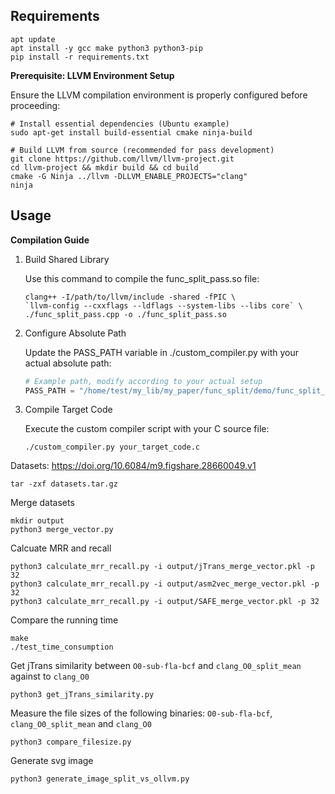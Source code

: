 
## Requirements

```shell
apt update
apt install -y gcc make python3 python3-pip
pip install -r requirements.txt
```

**​Prerequisite: LLVM Environment Setup​​**

Ensure the LLVM compilation environment is properly configured before proceeding:

```shell
# Install essential dependencies (Ubuntu example)
sudo apt-get install build-essential cmake ninja-build

# Build LLVM from source (recommended for pass development)
git clone https://github.com/llvm/llvm-project.git
cd llvm-project && mkdir build && cd build
cmake -G Ninja ../llvm -DLLVM_ENABLE_PROJECTS="clang"
ninja
```

## Usage

​**Compilation Guide​​**

1. ​​Build Shared Library​​

    Use this command to compile the func_split_pass.so file:

    ```shell
    clang++ -I/path/to/llvm/include -shared -fPIC \
    `llvm-config --cxxflags --ldflags --system-libs --libs core` \
    ./func_split_pass.cpp -o ./func_split_pass.so
    ```

2. Configure Absolute Path​​

    Update the PASS_PATH variable in ./custom_compiler.py with your actual absolute path:

    ```python
    # Example path, modify according to your actual setup
    PASS_PATH = "/home/test/my_lib/my_paper/func_split/demo/func_split_pass/func_split_pass.so"
    ```

3. Compile Target Code​​

    Execute the custom compiler script with your C source file:
    
    ```shell
    ./custom_compiler.py your_target_code.c
    ```

Datasets: https://doi.org/10.6084/m9.figshare.28660049.v1

```shell
tar -zxf datasets.tar.gz
```

Merge datasets

```shell
mkdir output
python3 merge_vector.py
```

Calcuate MRR and recall

```shell
python3 calculate_mrr_recall.py -i output/jTrans_merge_vector.pkl -p 32
python3 calculate_mrr_recall.py -i output/asm2vec_merge_vector.pkl -p 32
python3 calculate_mrr_recall.py -i output/SAFE_merge_vector.pkl -p 32
```

Compare the running time

```shell
make
./test_time_consumption
```

Get jTrans similarity between `O0-sub-fla-bcf` and `clang_O0_split_mean` against to `clang_O0`

```shell
python3 get_jTrans_similarity.py
```

Measure the file sizes of the following binaries: `O0-sub-fla-bcf`, `clang_O0_split_mean` and `clang_O0`

```shell
python3 compare_filesize.py
```

Generate svg image

```shell
python3 generate_image_split_vs_ollvm.py
```
